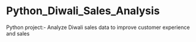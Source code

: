 # Python_Diwali_Sales_Analysis
Python project:- Analyze Diwali sales data to improve customer experience and sales
